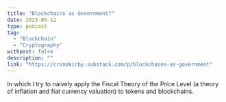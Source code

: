 ```yaml
---
title: "Blockchains as Government?"
date: 2023-05-12
type: podcast
tag:
  - "Blockchain"
  - "Cryptography"
withpost: false
description: ""
link: "https://cronokirby.substack.com/p/blockchains-as-government"
---
```


In which I try to naively apply the Fiscal Theory of the Price Level (a theory of inflation and fiat currency valuation) to tokens and blockchains.

